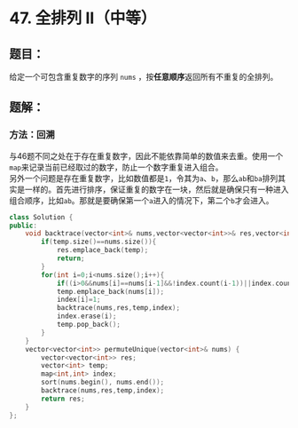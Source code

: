 # 47. 全排列 II（中等）
## 题目：
给定一个可包含重复数字的序列 `nums` ，按**任意顺序**返回所有不重复的全排列。
## 题解：
### 方法：回溯
与46题不同之处在于存在重复数字，因此不能依靠简单的数值来去重。使用一个`map`来记录当前已经取过的数字，防止一个数字重复进入组合。\
另外一个问题是存在重复数字，比如数值都是`1`，令其为`a`、`b`，那么`ab`和`ba`排列其实是一样的。首先进行排序，保证重复的数字在一块，然后就是确保只有一种进入组合顺序，比如`ab`。那就是要确保第一个`a`进入的情况下，第二个`b`才会进入。
```c++
class Solution {
public:
    void backtrace(vector<int>& nums,vector<vector<int>>& res,vector<int>& temp,map<int,int>& index){
        if(temp.size()==nums.size()){
            res.emplace_back(temp);
            return;
        }
        for(int i=0;i<nums.size();i++){
            if((i>0&&nums[i]==nums[i-1]&&!index.count(i-1))||index.count(i)) continue;
            temp.emplace_back(nums[i]);
            index[i]=1;
            backtrace(nums,res,temp,index);
            index.erase(i);
            temp.pop_back();
        }
    }
    vector<vector<int>> permuteUnique(vector<int>& nums) {
        vector<vector<int>> res;
        vector<int> temp;
        map<int,int> index;
        sort(nums.begin(), nums.end());
        backtrace(nums,res,temp,index);
        return res;
    }
};
```